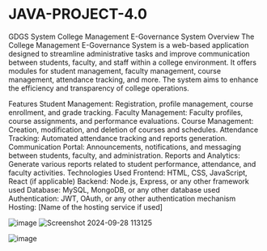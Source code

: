 # JAVA-PROJECT-4.0
GDGS System
College Management E-Governance System
Overview
The College Management E-Governance System is a web-based application designed to streamline administrative tasks and improve communication between students, faculty, and staff within a college environment. It offers modules for student management, faculty management, course management, attendance tracking, and more. The system aims to enhance the efficiency and transparency of college operations.

Features
Student Management: Registration, profile management, course enrollment, and grade tracking.
Faculty Management: Faculty profiles, course assignments, and performance evaluations.
Course Management: Creation, modification, and deletion of courses and schedules.
Attendance Tracking: Automated attendance tracking and reports generation.
Communication Portal: Announcements, notifications, and messaging between students, faculty, and administration.
Reports and Analytics: Generate various reports related to student performance, attendance, and faculty activities.
Technologies Used
Frontend: HTML, CSS, JavaScript, React (if applicable)
Backend: Node.js, Express, or any other framework used
Database: MySQL, MongoDB, or any other database used
Authentication: JWT, OAuth, or any other authentication mechanism
Hosting: [Name of the hosting service if used]

![image](https://github.com/user-attachments/assets/1c0c161a-2382-4755-958d-972124de90a0)
![Screenshot 2024-09-28 113125](https://github.com/user-attachments/assets/81771585-7df9-4fe1-82ff-b90f9b3085a2)

![image](https://github.com/user-attachments/assets/bbbb348f-d074-41ef-9cd1-972a7cf80c81)
